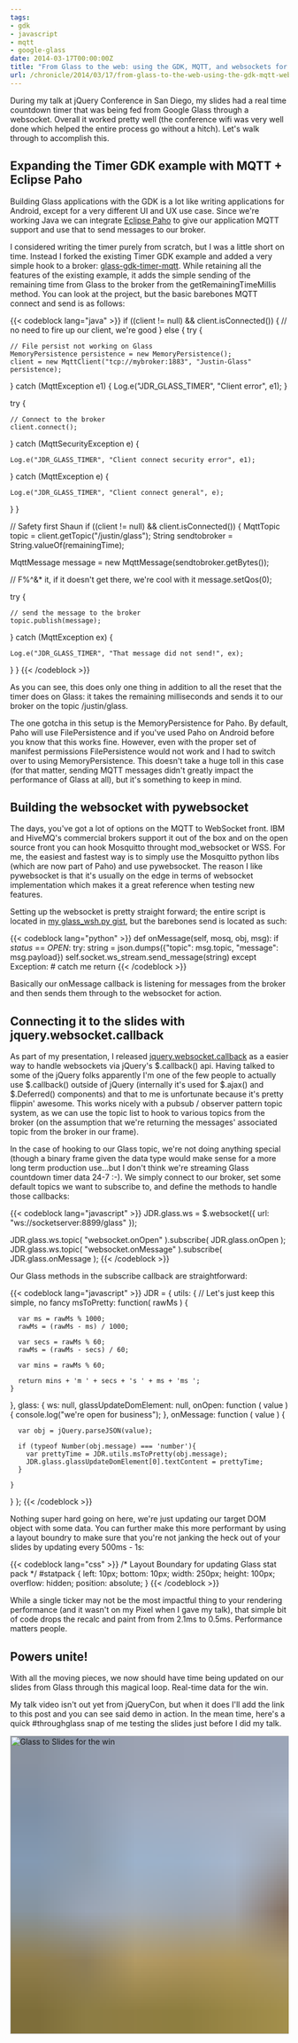 ```yaml
---
tags:
- gdk
- javascript
- mqtt
- google-glass
date: 2014-03-17T00:00:00Z
title: "From Glass to the web: using the GDK, MQTT, and websockets for real time data"
url: /chronicle/2014/03/17/from-glass-to-the-web-using-the-gdk-mqtt-websockets-for-real-time-data/
---
```


During my talk at jQuery Conference in San Diego, my slides had a real time countdown timer that was being fed from Google Glass through a websocket. Overall it worked pretty well (the conference wifi was very well done which helped the entire process go without a hitch). Let's walk through to accomplish this.

## Expanding the Timer GDK example with MQTT + Eclipse Paho
Building Glass applications with the GDK is a lot like writing applications for Android, except for a very different UI and UX use case. Since we're working Java we can integrate [Eclipse Paho](http://www.eclipse.org/paho/) to give our application MQTT support and use that to send messages to our broker.

I considered writing the timer purely from scratch, but I was a little short on time. Instead I forked the existing Timer GDK example and added a very simple hook to a broker: [glass-gdk-timer-mqtt](https://github.com/justinribeiro/glass-gdk-timer-mqtt). While retaining all the features of the existing example, it adds the simple sending of the remaining time from Glass to the broker from the getRemainingTimeMillis method. You can look at the project, but the basic barebones MQTT connect and send is as follows:

{{< codeblock lang="java" >}}
if ((client != null) && client.isConnected()) {
  // no need to fire up our client, we're good
} else {
  try {

    // File persist not working on Glass
    MemoryPersistence persistence = new MemoryPersistence();
    client = new MqttClient("tcp://mybroker:1883", "Justin-Glass" persistence);

  } catch (MqttException e1) {
    Log.e("JDR_GLASS_TIMER", "Client error", e1);
  }

  try {

    // Connect to the broker
    client.connect();

  } catch (MqttSecurityException e) {

    Log.e("JDR_GLASS_TIMER", "Client connect security error", e1);

  } catch (MqttException e) {

    Log.e("JDR_GLASS_TIMER", "Client connect general", e);

  }
}

// Safety first Shaun
if ((client != null) && client.isConnected()) {
  MqttTopic topic         = client.getTopic("/justin/glass");
  String    sendtobroker  = String.valueOf(remainingTime);

  MqttMessage message = new MqttMessage(sendtobroker.getBytes());

  // F%^&* it, if it doesn't get there, we're cool with it
  message.setQos(0);

  try {

    // send the message to the broker
    topic.publish(message);

  } catch (MqttException ex) {

    Log.e("JDR_GLASS_TIMER", "That message did not send!", ex);

  }
}
{{< /codeblock >}}

As you can see, this does only one thing in addition to all the reset that the timer does on Glass: it takes the remaining milliseconds and sends it to our broker on the topic /justin/glass.

The one gotcha in this setup is the MemoryPersistence for Paho. By default, Paho will use FilePersistence and if you've used Paho on Android before you know that this works fine. However, even with the proper set of manifest permissions FilePersistence would not work and I had to switch over to using MemoryPersistence. This doesn't take a huge toll in this case (for that matter, sending MQTT messages didn't greatly impact the performance of Glass at all), but it's something to keep in mind.

## Building the websocket with pywebsocket
The days, you've got a lot of options on the MQTT to WebSocket front. IBM and HiveMQ's commercial brokers support it out of the box and on the open source front you can hook Mosquitto throught mod_websocket or WSS. For me, the easiest and fastest way is to simply use the Mosquitto python libs (which are now part of Paho) and use pywebsocket. The reason I like pywebsocket is that it's usually on the edge in terms of websocket implementation which makes it a great reference when testing new features.

Setting up the websocket is pretty straight forward; the entire script is located in [my glass_wsh.py gist](https://gist.github.com/justinribeiro/9669113), but the barebones send is located as such:

{{< codeblock lang="python" >}}
def onMessage(self, mosq, obj, msg):
  if _status_ == _OPEN_:
    try:
      string = json.dumps({"topic": msg.topic, "message": msg.payload})
      self.socket.ws_stream.send_message(string)
    except Exception:
      # catch me
      return
{{< /codeblock >}}

Basically our onMessage callback is listening for messages from the broker and then sends them through to the websocket for action.

## Connecting it to the slides with jquery.websocket.callback
As part of my presentation, I released [jquery.websocket.callback](https://github.com/justinribeiro/jquery-websocket-callback) as a easier way to handle websockets via jQuery's $.callback() api. Having talked to some of the jQuery folks apparently I'm one of the few people to actually use $.callback() outside of jQuery (internally it's used for $.ajax() and $.Deferred() components) and that to me is unfortunate because it's pretty flippin' awesome. This works nicely with a pubsub / observer pattern topic system, as we can use the topic list to hook to various topics from the broker (on the assumption that we're returning the messages' associated topic from the broker in our frame).

In the case of hooking to our Glass topic, we're not doing anything special (though a binary frame given the data type would make sense for a more long term production use...but I don't think we're streaming Glass countdown timer data 24-7 :-). We simply connect to our broker, set some default topics we want to subscribe to, and define the methods to handle those callbacks:

{{< codeblock lang="javascript" >}}
JDR.glass.ws = $.websocket({
    url: "ws://socketserver:8899/glass"
});

JDR.glass.ws.topic( "websocket.onOpen" ).subscribe( JDR.glass.onOpen );
JDR.glass.ws.topic( "websocket.onMessage" ).subscribe( JDR.glass.onMessage );
{{< /codeblock >}}

Our Glass methods in the subscribe callback are straightforward:

{{< codeblock lang="javascript" >}}
JDR = {
  utils: {
    // Let's just keep this simple, no fancy
    msToPretty: function( rawMs ) {

      var ms = rawMs % 1000;
      rawMs = (rawMs - ms) / 1000;

      var secs = rawMs % 60;
      rawMs = (rawMs - secs) / 60;

      var mins = rawMs % 60;

      return mins + 'm ' + secs + 's ' + ms + 'ms ';
    }
  },
  glass: {
    ws: null,
    glassUpdateDomElement: null,
    onOpen: function ( value ) {
      console.log("we're open for business");
    },
    onMessage: function ( value ) {

      var obj = jQuery.parseJSON(value);

      if (typeof Number(obj.message) === 'number'){
        var prettyTime = JDR.utils.msToPretty(obj.message);
        JDR.glass.glassUpdateDomElement[0].textContent = prettyTime;
      }

    }
  }
};
{{< /codeblock >}}

Nothing super hard going on here, we're just updating our target DOM object with some data. You can further make this more performant by using a layout boundry to make sure that you're not janking the heck out of your slides by updating every 500ms - 1s:

{{< codeblock lang="css" >}}
/* Layout Boundary for updating Glass stat pack */
#statpack {
  left: 10px;
  bottom: 10px;
  width: 250px;
  height: 100px;
  overflow: hidden;
  position: absolute;
}
{{< /codeblock >}}

While a single ticker may not be the most impactful thing to your rendering performance (and it wasn't on my Pixel when I gave my talk), that simple bit of code drops the recalc and paint from from 2.1ms to 0.5ms. Performance matters people.

## Powers unite!

With all the moving pieces, we now should have time being updated on our slides from Glass through this magical loop. Real-time data for the win.

My talk video isn't out yet from jQueryCon, but when it does I'll add the link to this post and you can see said demo in action. In the mean time, here's a quick #throughglass snap of me testing the slides just before I did my talk.

<img decoding="async" loading="lazy" width="800" height="538" style="background-size: cover;
          background-image: url('data:image/svg+xml;charset=utf-8,%3Csvg xmlns=\'http%3A//www.w3.org/2000/svg\' xmlns%3Axlink=\'http%3A//www.w3.org/1999/xlink\' viewBox=\'0 0 1280 853\'%3E%3Cfilter id=\'b\' color-interpolation-filters=\'sRGB\'%3E%3CfeGaussianBlur stdDeviation=\'.5\'%3E%3C/feGaussianBlur%3E%3CfeComponentTransfer%3E%3CfeFuncA type=\'discrete\' tableValues=\'1 1\'%3E%3C/feFuncA%3E%3C/feComponentTransfer%3E%3C/filter%3E%3Cimage filter=\'url(%23b)\' x=\'0\' y=\'0\' height=\'100%25\' width=\'100%25\' xlink%3Ahref=\'data%3Aimage/png;base64,iVBORw0KGgoAAAANSUhEUgAAAAkAAAAGCAIAAACepSOSAAAACXBIWXMAAC4jAAAuIwF4pT92AAAAs0lEQVQI1wGoAFf/AImSoJSer5yjs52ktp2luJuluKOpuJefsoCNowB+kKaOm66grL+krsCnsMGrt8m1u8mzt8OVoLIAhJqzjZ2tnLLLnLHJp7fNmpyjqbPCqLrRjqO7AIeUn5ultaWtt56msaSnroZyY4mBgLq7wY6TmwCRfk2Pf1uzm2WulV+xmV6rmGyQfFm3nWSBcEIAfm46jX1FkH5Djn5AmodGo49MopBLlIRBfG8yj/dfjF5frTUAAAAASUVORK5CYII=\'%3E%3C/image%3E%3C/svg%3E');" src="https://storage.googleapis.com/jdr-public-imgs/blog-archive/2014/03/20140213_130207_496_x.jpg" alt="Glass to Slides for the win" />